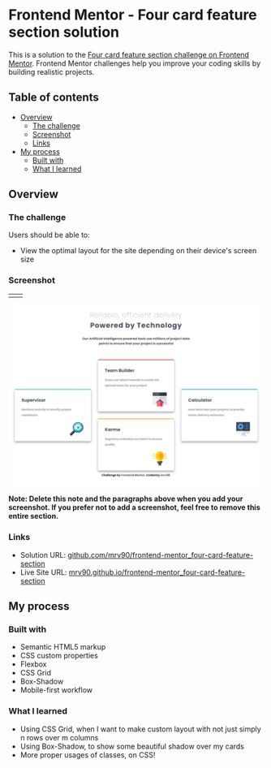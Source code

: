 # Frontend Mentor - Four card feature section solution

This is a solution to the [Four card feature section challenge on Frontend Mentor](https://www.frontendmentor.io/challenges/four-card-feature-section-weK1eFYK). Frontend Mentor challenges help you improve your coding skills by building realistic projects. 

## Table of contents

- [Overview](#overview)
  - [The challenge](#the-challenge)
  - [Screenshot](#screenshot)
  - [Links](#links)
- [My process](#my-process)
  - [Built with](#built-with)
  - [What I learned](#what-i-learned)

## Overview
### The challenge
Users should be able to:
- View the optimal layout for the site depending on their device's screen size

### Screenshot

|  |  |
|--|--|
|  |  |
![](./design/screenshot-desktop.png)

**Note: Delete this note and the paragraphs above when you add your screenshot. If you prefer not to add a screenshot, feel free to remove this entire section.**

### Links

- Solution URL: [github.com/mrv90/frontend-mentor_four-card-feature-section](https://github.com/mrv90/frontend-mentor_four-card-feature-section)
- Live Site URL: [mrv90.github.io/frontend-mentor_four-card-feature-section](https://mrv90.github.io/frontend-mentor_four-card-feature-section)

## My process

### Built with

- Semantic HTML5 markup
- CSS custom properties
- Flexbox
- CSS Grid
- Box-Shadow
- Mobile-first workflow

### What I learned

 - Using CSS Grid, when I want to make custom layout with not just simply n rows over m columns
 - Using Box-Shadow, to show some beautiful shadow over my cards
 - More proper usages of classes, on CSS!
